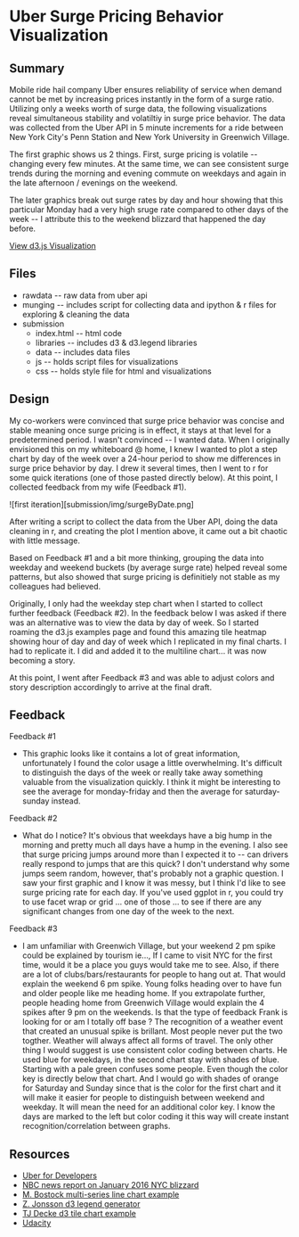 Uber Surge Pricing Behavior Visualization
=========================================

Summary
-------
Mobile ride hail company Uber ensures reliability of service when demand cannot be met by increasing prices instantly in the form of a surge ratio. Utilizing only a weeks worth of surge data, the following visualizations reveal simultaneous stability and volatiltiy in surge price behavior. The data was collected from the Uber API in 5 minute increments for a ride between New York City's Penn Station and New York University in Greenwich Village.

The first graphic shows us 2 things. First, surge pricing is volatile -- changing every few minutes. At the same time, we can see consistent surge trends during the morning and evening commute on weekdays and again in the late afternoon / evenings on the weekend. 

The later graphics break out surge rates by day and hour showing that this particular Monday had a very high sruge rate compared to other days of the week -- I attribute this to the weekend blizzard that happened the day before. 

[View d3.js Visualization](https://rawgit.com/FrankRuns/Udacity/master/Visualize-Data/uber_vis/index.html)

Files
-----
* rawdata -- raw data from uber api
* munging -- includes script for collecting data and ipython & r files for exploring & cleaning the data
* submission
	* index.html -- html code
	* libraries -- includes d3 & d3.legend libraries
	* data -- includes data files
	* js -- holds script files for visualizations
	* css -- holds style file for html and visualizations

Design
------
My co-workers were convinced that surge price behavior was concise and stable meaning once surge pricing is in effect, it stays at that level for a predetermined period. I wasn't convinced -- I wanted data. When I originally envisioned this on my whiteboard @ home, I knew I wanted to plot a step chart by day of the week over a 24-hour period to show me differences in surge price behavior by day. I drew it several times, then I went to r for some quick iterations (one of those pasted directly below). At this point, I collected feedback from my wife (Feedback #1).

![first iteration][submission/img/surgeByDate.png]

After writing a script to collect the data from the Uber API, doing the data cleaning in r, and creating the plot I mention above, it came out a bit chaotic with little message.

Based on Feedback #1 and a bit more thinking, grouping the data into weekday and weekend buckets (by average surge rate) helped reveal some patterns, but also showed that surge pricing is definitiely not stable as my colleagues had believed. 

Originally, I only had the weekday step chart when I started to collect further feedback (Feedback #2). In the feedback below I was asked if there was an alternative was to view the data by day of week. So I started roaming the d3.js examples page and found this amazing tile heatmap showing hour of day and day of week which I replicated in my final charts. I had to replicate it. I did and added it to the multiline chart... it was now becoming a story. 

At this point, I went after Feedback #3 and was able to adjust colors and story description accordingly to arrive at the final draft. 

Feedback
--------
Feedback #1
* This graphic looks like it contains a lot of great information, unfortunately I found the color usage a little overwhelming. It's difficult to distinguish the days of the week or really take away something valuable from the visualization quickly. I think it might be interesting to see the average for monday-friday and then the average for saturday-sunday instead. 

Feedback #2
* What do I notice? It's obvious that weekdays have a big hump in the morning and pretty much all days have a hump in the evening. I also see that surge pricing jumps around more than I expected it to -- can drivers really respond to jumps that are this quick? I don't understand why some jumps seem random, however, that's probably not a graphic question. I saw your first graphic and I know it was messy, but I think I'd like to see surge pricing rate for each day. If you've used ggplot in r, you could try to use facet wrap or grid ... one of those ... to see if there are any significant changes from one day of the week to the next.  


Feedback #3
* I am unfamiliar with Greenwich Village, but your weekend 2 pm spike could be explained by tourism ie..., If I came to visit NYC for the first time, would it be a place you guys would take me to see. Also, if there are a lot of clubs/bars/restaurants for people to hang out at. That would explain the weekend 6 pm spike. Young folks heading over to have fun and older people like me heading home. If you extrapolate further, people heading home from Greenwich Village would explain the 4 spikes after 9 pm on the weekends. Is that the type of feedback Frank is looking for or am I totally off base ? The recognition of a weather event that created an unusual spike is brillant. Most people never put the two togther. Weather will always affect all forms of travel. The only other thing I would suggest is use consistent color coding between charts. He used blue for weekdays, in the second chart stay with shades of blue. Starting with a pale green confuses some people. Even though the color key is directly below that chart. And I would go with shades of orange for Saturday and Sunday since that is the color for the first chart and it will make it easier for people to distinguish between weekend and weekday. It will mean the need for an additional color key. I know the days are marked to the left but color coding it this way will create instant recognition/correlation between graphs.

Resources
---------
* [Uber for Developers](https://developer.uber.com/)
* [NBC news report on January 2016 NYC blizzard](http://www.nbcnewyork.com/news/local/NYC-2016-Blizzard-Record-Snowfall-Historic-Snowstorm-Shuts-Down-Transit-Travel-Ban-Plows-366340361.html)
* [M. Bostock multi-series line chart example](http://bl.ocks.org/mbostock/3884955)
* [Z. Jonsson d3 legend generator](https://gist.github.com/ZJONSSON/3918369)
* [TJ Decke d3 tile chart example](http://bl.ocks.org/tjdecke/5558084)
* [Udacity](https://www.udacity.com)
